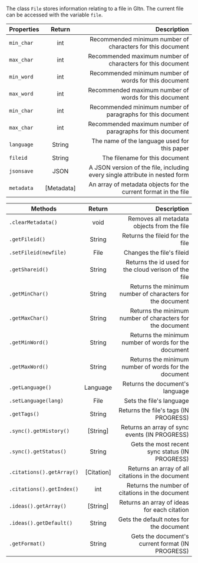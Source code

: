 The class `File` stores information relating to a file in Gltn. The current file can be accessed with the variable `file`.

| Properties   | Return  | Description                                 |
| ----------   | :-----: | ------------------------------------------: |  
| `min_char`     | int  | Recommended minimum number of characters for this document       |
| `max_char`     | int  | Recommended maximum number of characters for this document       |
| `min_word`     | int  | Recommended minimum number of words for this document       |
| `max_word`     | int  | Recommended maximum number of words for this document       |
| `min_char`     | int  | Recommended minimum number of paragraphs for this document       |
| `max_char`     | int  | Recommended maximum number of paragraphs for this document       |
| `language`        | String     | The name of the language used for this paper            | 
| `fileid`        | String     | The filename for this document           | 
| `jsonsave`        | JSON     | A JSON version of the file, including every single attribute in nested form          | 
| `metadata`        | [Metadata]     | An array of metadata objects for the current format in the file         | 

| Methods    | Return  | Description                                                       |
| ---------- | :-----: | ----------------------------------------------------------------: |
| `.clearMetadata()` | void    | Removes all metadata objects from the file                   |
| `.getFileid()` | String   | Returns the fileid for the file                    |
| `.setFileid(newfile)`   | File    | Changes the file's fileid |
| `.getShareid()`   | String    | Returns the id used for the cloud verison of the file |
| `.getMinChar()`   | String    | Returns the minimum number of characters for the document |
| `.getMaxChar()`   | String    | Returns the minimum number of characters for the document |
| `.getMinWord()`   | String    | Returns the minimum number of words for the document |
| `.getMaxWord()`   | String    | Returns the minimum number of words for the document |
| `.getLanguage()`  | Language  | Returns the document's language |
| `.setLanguage(lang)` | File | Sets the file's language |
| `.getTags()` | String | Returns the file's tags (IN PROGRESS) |
| `.sync().getHistory()` | [String] | Returns an array of sync events (IN PROGRESS) |
| `.sync().getStatus()` | String | Gets the most recent sync status (IN PROGRESS) |
| `.citations().getArray()` | [Citation] | Returns an array of all citations in the document |
| `.citations().getIndex()` | int | Returns the number of citations in the document |
| `.ideas().getArray()` | [String] | Returns an array of ideas for each citation |
| `.ideas().getDefault()` | String | Gets the default notes for the document |
| `.getFormat()` | String | Gets the document's current format (IN PROGRESS) |